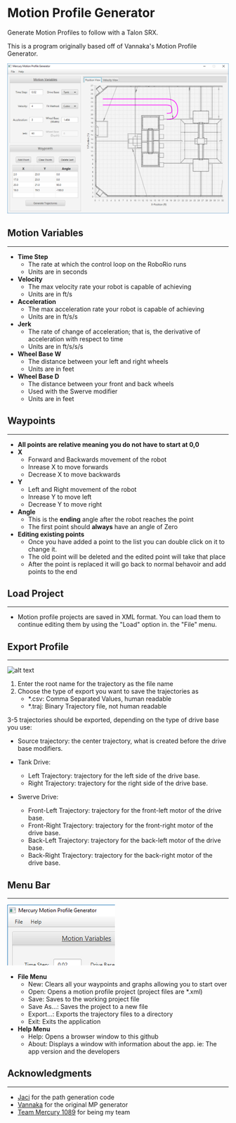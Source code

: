 # Motion Profile Generator
Generate Motion Profiles to follow with a Talon SRX.

This is a program originally based off of Vannaka's Motion Profile Generator.
 
![alt text][logo]

[logo]: https://github.com/Endoman123/motion-profile-generator/blob/master/images/motionwindow.jpg

## Motion Variables
---
- **Time Step**
	- The rate at which the control loop on the RoboRio runs
	- Units are in seconds
- **Velocity**
	- The max velocity rate your robot is capable of achieving
	- Units are in ft/s
- **Acceleration**
	- The max acceleration rate your robot is capable of achieving
	- Units are in ft/s/s
- **Jerk**
	- The rate of change of acceleration; that is, the derivative of acceleration with respect to time
	- Units are in ft/s/s/s
- **Wheel Base W**
	- The distance between your left and right wheels
	- Units are in feet
- **Wheel Base D**
	- The distance between your front and back wheels
	- Used with the Swerve modifier
	- Units are in feet
	
## Waypoints
---
- **All points are relative meaning you do not have to start at 0,0**
- **X**
	- Forward and Backwards movement of the robot
	- Inrease X to move forwards
	- Decrease X to move backwards
- **Y**
	- Left and Right movement of the robot
	- Inrease Y to move left
	- Decrease Y to move right
- **Angle**
	- This is the **ending** angle after the robot reaches the point
	- The first point should **always** have an angle of Zero
- **Editing existing points**
	- Once you have added a point to the list you can double click on it to change it. 
	- The old point will be deleted and the edited point will take that place
	- After the point is replaced it will go back to normal behavoir and add points to the end

## Load Project
---
- Motion profile projects are saved in XML format. 
You can load them to continue editing them by using the "Load" option in.
the "File" menu.
	
## Export Profile
---
 
![alt text][logo1]

[logo1]: https://github.com/Endoman123/motion-profile-generator/blob/master/images/motionprofile.jpg

1. Enter the root name for the trajectory as the file name
2. Choose the type of export you want to save the trajectories as
   - *.csv: Comma Separated Values, human readable
   - *.traj: Binary Trajectory file, not human readable

3-5 trajectories should be exported, depending on the type of drive base you use:
- Source trajectory: the center trajectory, what is created before the drive base modifiers.
- Tank Drive:
  - Left Trajectory: trajectory for the left side of the drive base.
  - Right Trajectory: trajectory for the right side of the drive base.
  
- Swerve Drive:
  - Front-Left Trajectory: trajectory for the front-left motor of the drive base.
  - Front-Right Trajectory: trajectory for the front-right motor of the drive base.
  - Back-Left Trajectory: trajectory for the back-left motor of the drive base.
  - Back-Right Trajectory: trajectory for the back-right motor of the drive base.

## Menu Bar
---

![alt text][logo2]

[logo2]: https://github.com/Endoman123/motion-profile-generator/blob/master/images/menubar.jpg

- **File Menu**
	- New: Clears all your waypoints and graphs allowing you to start over
	- Open: Opens a motion profile project (project files are *.xml)
	- Save: Saves to the working project file
	- Save As...: Saves the project to a new file
	- Export...: Exports the trajectory files to a directory
	- Exit: Exits the application
- **Help Menu**
	- Help: Opens a browser window to this github
	- About: Displays a window with information about the app. ie: The app version and the developers
		
## Acknowledgments
---

- [Jaci](https://github.com/JacisNonsense/Pathfinder) for the path generation code
- [Vannaka](https://github.com/vannaka/Motion_Profile_Generator) for the original MP generator
- [Team Mercury 1089](https://github.com/Mercury1089) for being my team